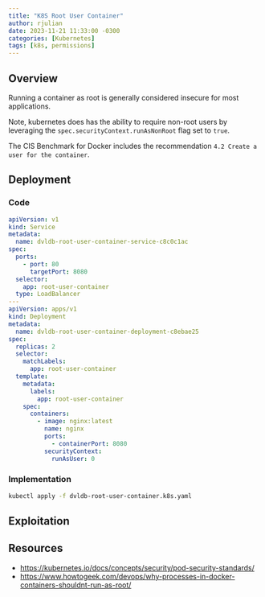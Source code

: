 ```yaml
---
title: "K8S Root User Container"
author: rjulian
date: 2023-11-21 11:33:00 -0300
categories: [Kubernetes]
tags: [k8s, permissions]
---
```


## Overview

Running a container as root is generally considered insecure for most applications. 

Note, kubernetes does has the ability to require non-root users by leveraging the `spec.securityContext.runAsNonRoot` flag set to `true`.

The CIS Benchmark for Docker includes the recommendation `4.2 Create a user for the container`.

## Deployment

### Code
```yaml
apiVersion: v1
kind: Service
metadata:
  name: dvldb-root-user-container-service-c8c0c1ac
spec:
  ports:
    - port: 80
      targetPort: 8080
  selector:
    app: root-user-container
  type: LoadBalancer
---
apiVersion: apps/v1
kind: Deployment
metadata:
  name: dvldb-root-user-container-deployment-c8ebae25
spec:
  replicas: 2
  selector:
    matchLabels:
      app: root-user-container
  template:
    metadata:
      labels:
        app: root-user-container
    spec:
      containers:
        - image: nginx:latest
          name: nginx
          ports:
            - containerPort: 8080
          securityContext:
            runAsUser: 0
```

### Implementation

```bash
kubectl apply -f dvldb-root-user-container.k8s.yaml
```

## Exploitation


## Resources

* https://kubernetes.io/docs/concepts/security/pod-security-standards/
* https://www.howtogeek.com/devops/why-processes-in-docker-containers-shouldnt-run-as-root/
